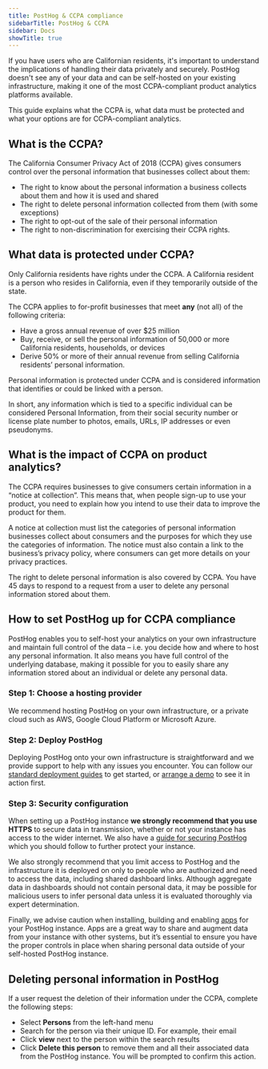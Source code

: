 ```yaml
---
title: PostHog & CCPA compliance
sidebarTitle: PostHog & CCPA
sidebar: Docs
showTitle: true
---
```


If you have users who are Californian residents, it's important to understand the implications of handling their data privately and securely. PostHog doesn't see any of your data and can be self-hosted on your existing infrastructure, making it one of the most CCPA-compliant product analytics platforms available. 

This guide explains what the CCPA is, what data must be protected and what your options are for CCPA-compliant analytics. 

## What is the CCPA?

The California Consumer Privacy Act of 2018 (CCPA) gives consumers control over the personal information that businesses collect about them:

* The right to know about the personal information a business collects about them and how it is used and shared
* The right to delete personal information collected from them (with some exceptions)
* The right to opt-out of the sale of their personal information
* The right to non-discrimination for exercising their CCPA rights.

## What data is protected under CCPA?

Only California residents have rights under the CCPA. A California resident is a person who resides in California, even if they temporarily outside of the state.

The CCPA applies to for-profit businesses that meet **any** (not all) of the following criteria:

* Have a gross annual revenue of over $25 million
* Buy, receive, or sell the personal information of 50,000 or more California residents, households, or devices
* Derive 50% or more of their annual revenue from selling California residents’ personal information.

Personal information is protected under CCPA and is considered information that identifies or could be linked with a person.

In short, any information which is tied to a specific individual can be considered Personal Information, from their social security number or license plate number to photos, emails, URLs, IP addresses or even pseudonyms.

## What is the impact of CCPA on product analytics?

The CCPA requires businesses to give consumers certain information in a “notice at collection”. This means that, when people sign-up to use your product, you need to explain how you intend to use their data to improve the product for them.

A notice at collection must list the categories of personal information businesses collect about consumers and the purposes for which they use the categories of information. The notice must also contain a link to the business’s privacy policy, where consumers can get more details on your privacy practices.

The right to delete personal information is also covered by CCPA. You have 45 days to respond to a request from a user to delete any personal information stored about them.

## How to set PostHog up for CCPA compliance

PostHog enables you to self-host your analytics on your own infrastructure and maintain full control of the data – i.e. you decide how and where to host any personal information. It also means you have full control of the underlying database, making it possible for you to easily share any information stored about an individual or delete any personal data. 

### Step 1: Choose a hosting provider

We recommend hosting PostHog on your own infrastructure, or a private cloud such as AWS, Google Cloud Platform or Microsoft Azure.

### Step 2: Deploy PostHog

Deploying PostHog onto your own infrastructure is straightforward and we provide support to help with any issues you encounter. You can follow our [standard deployment guides](https://posthog.com/docs/self-host) to get started, or [arrange a demo](https://posthog.com/book-a-demo) to see it in action first.

### Step 3: Security configuration

When setting up a PostHog instance **we strongly recommend that you use HTTPS** to secure data in transmission, whether or not your instance has access to the wider internet. We also have a [guide for securing PostHog](https://posthog.com/docs/self-host/configure/securing-posthog) which you should follow to further protect your instance.

We also strongly recommend that you limit access to PostHog and the infrastructure it is deployed on only to people who are authorized and need to access the data, including shared dashboard links. Although aggregate data in dashboards should not contain personal data, it may be possible for malicious users to infer personal data unless it is evaluated thoroughly via expert determination.

Finally, we advise caution when installing, building and enabling [apps](/docs/apps) for your PostHog instance. Apps are a great way to share and augment data from your instance with other systems, but it’s essential to ensure you have the proper controls in place when sharing personal data outside of your self-hosted PostHog instance.

## Deleting personal information in PostHog

If a user request the deletion of their information under the CCPA, complete the following steps:

- Select **Persons** from the left-hand menu
- Search for the person via their unique ID. For example, their email
- Click **view** next to the person within the search results
- Click **Delete this person** to remove them and all their associated data from the PostHog instance. You will be prompted to confirm this action.